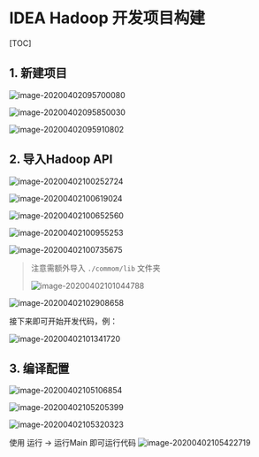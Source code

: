 # IDEA Hadoop 开发项目构建

[TOC]

## 1. 新建项目

![image-20200402095700080](.\imgs\image-20200402095700080.png)

![image-20200402095850030](C:\Users\admin\AppData\Roaming\Typora\typora-user-images\image-20200402095850030.png)

![image-20200402095910802](.\imgs\image-20200402095910802.png)

## 2. 导入Hadoop API

![image-20200402100252724](.\imgs\image-20200402100252724.png)

![image-20200402100619024](.\imgs\image-20200402100619024.png)

![image-20200402100652560](.\imgs\image-20200402100652560.png)

![image-20200402100955253](.\imgs\image-20200402100955253.png)

![image-20200402100735675](.\imgs\image-20200402100735675.png)

> 注意需额外导入 `./commom/lib` 文件夹
>
> ![image-20200402101044788](.\imgs\image-20200402101044788.png)

![image-20200402102908658](.\imgs\image-20200402102908658.png)



接下来即可开始开发代码，例：

![image-20200402101341720](.\imgs\image-20200402101341720.png)

## 3. 编译配置

![image-20200402105106854](.\imgs\image-20200402105106854.png)

![image-20200402105205399](.\imgs\image-20200402105205399.png)

![image-20200402105320323](.\imgs\image-20200402105320323.png)



使用 运行 -> 运行Main 即可运行代码
![image-20200402105422719](.\imgs\image-20200402105422719.png)